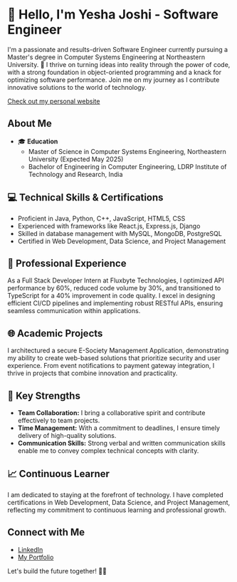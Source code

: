 # 👋 Hello, I'm Yesha Joshi - Software Engineer

I'm a passionate and results-driven Software Engineer currently pursuing a Master's degree in Computer Systems Engineering at Northeastern University. 🚀 I thrive on turning ideas into reality through the power of code, with a strong foundation in object-oriented programming and a knack for optimizing software performance. Join me on my journey as I contribute innovative solutions to the world of technology.

[Check out my personal website](https://my-portfolio-umber-alpha.vercel.app/)
## About Me

- 🎓 **Education**
  - Master of Science in Computer Systems Engineering, Northeastern University (Expected May 2025)
  - Bachelor of Engineering in Computer Engineering, LDRP Institute of Technology and Research, India

## 💻 Technical Skills & Certifications

- Proficient in Java, Python, C++, JavaScript, HTML5, CSS
- Experienced with frameworks like React.js, Express.js, Django
- Skilled in database management with MySQL, MongoDB, PostgreSQL
- Certified in Web Development, Data Science, and Project Management

## 🚀 Professional Experience

As a Full Stack Developer Intern at Fluxbyte Technologies, I optimized API performance by 60%, reduced code volume by 30%, and transitioned to TypeScript for a 40% improvement in code quality. I excel in designing efficient CI/CD pipelines and implementing robust RESTful APIs, ensuring seamless communication within applications.

## 🌐 Academic Projects

I architectured a secure E-Society Management Application, demonstrating my ability to create web-based solutions that prioritize security and user experience. From event notifications to payment gateway integration, I thrive in projects that combine innovation and practicality.

## 🌟 Key Strengths

- **Team Collaboration:** I bring a collaborative spirit and contribute effectively to team projects.
- **Time Management:** With a commitment to deadlines, I ensure timely delivery of high-quality solutions.
- **Communication Skills:** Strong verbal and written communication skills enable me to convey complex technical concepts with clarity.

## 📈 Continuous Learner

I am dedicated to staying at the forefront of technology. I have completed certifications in Web Development, Data Science, and Project Management, reflecting my commitment to continuous learning and professional growth.

## Connect with Me

- [LinkedIn](https://www.linkedin.com/in/yeshajoshi3071/)
- [My Portfolio](https://my-portfolio-umber-alpha.vercel.app/)

Let's build the future together! 🚀✨

